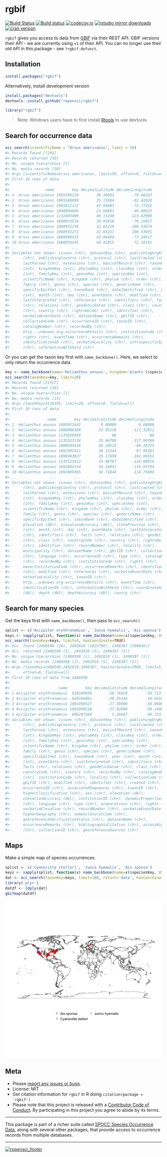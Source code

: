 rgbif
=====



[![Build Status](https://api.travis-ci.org/ropensci/rgbif.png?branch=master)](https://travis-ci.org/ropensci/rgbif)
[![Build status](https://ci.appveyor.com/api/projects/status/jili6du1ssi4ktbg/branch/master)](https://ci.appveyor.com/project/sckott/rgbif/branch/master)
[![codecov.io](https://codecov.io/github/ropensci/rgbif/coverage.svg?branch=master)](https://codecov.io/github/ropensci/rgbif?branch=master)
[![rstudio mirror downloads](http://cranlogs.r-pkg.org/badges/rgbif)](https://github.com/metacran/cranlogs.app)
[![cran version](http://www.r-pkg.org/badges/version/rgbif)](http://cran.rstudio.com/web/packages/rgbif)

`rgbif` gives you access to data from [GBIF](http://www.gbif.org/) via their REST API. GBIF versions their API - we are currently using `v1` of their API. You can no longer use their old API in this package - see `?rgbif-defunct`.

## Installation


```r
install.packages("rgbif")
```

Alternatively, install development version


```r
install.packages("devtools")
devtools::install_github("ropensci/rgbif")
```


```r
library("rgbif")
```

> Note: Windows users have to first install [Rtools](http://cran.r-project.org/bin/windows/Rtools/) to use devtools

## Search for occurrence data


```r
occ_search(scientificName = "Ursus americanus", limit = 50)
#> Records found [7293] 
#> Records returned [50] 
#> No. unique hierarchies [1] 
#> No. media records [50] 
#> Args [scientificName=Ursus americanus, limit=50, offset=0, fields=all] 
#> First 10 rows of data
#> 
#>                name        key decimalLatitude decimalLongitude
#> 1  Ursus americanus 1065590124        38.36662        -79.68283
#> 2  Ursus americanus 1065588899        35.73304        -82.42028
#> 3  Ursus americanus 1065611122        43.94883        -72.77432
#> 4  Ursus americanus 1098894889        23.66893        -99.09625
#> 5  Ursus americanus 1132403409        40.13240       -123.82900
#> 6  Ursus americanus 1088923534        36.93018        -78.25027
#> 7  Ursus americanus 1088932238        32.65219       -108.53674
#> 8  Ursus americanus 1088932273        32.65237       -108.53691
#> 9  Ursus americanus 1088908315        43.86464        -72.34617
#> 10 Ursus americanus 1088950245        44.41015        -72.18191
#> ..              ...        ...             ...              ...
#> Variables not shown: issues (chr), datasetKey (chr), publishingOrgKey
#>      (chr), publishingCountry (chr), protocol (chr), lastCrawled (chr),
#>      lastParsed (chr), extensions (chr), basisOfRecord (chr), taxonKey
#>      (int), kingdomKey (int), phylumKey (int), classKey (int), orderKey
#>      (int), familyKey (int), genusKey (int), speciesKey (int),
#>      scientificName (chr), kingdom (chr), phylum (chr), order (chr),
#>      family (chr), genus (chr), species (chr), genericName (chr),
#>      specificEpithet (chr), taxonRank (chr), dateIdentified (chr), year
#>      (int), month (int), day (int), eventDate (chr), modified (chr),
#>      lastInterpreted (chr), references (chr), identifiers (chr), facts
#>      (chr), relations (chr), geodeticDatum (chr), class (chr), countryCode
#>      (chr), country (chr), rightsHolder (chr), identifier (chr),
#>      verbatimEventDate (chr), datasetName (chr), gbifID (chr),
#>      collectionCode (chr), occurrenceID (chr), taxonID (chr),
#>      catalogNumber (chr), recordedBy (chr),
#>      http...unknown.org.occurrenceDetails (chr), institutionCode (chr),
#>      rights (chr), eventTime (chr), occurrenceRemarks (chr),
#>      identificationID (chr), verbatimLocality (chr), infraspecificEpithet
#>      (chr), informationWithheld (chr)
```

Or you can get the taxon key first with `name_backbone()`. Here, we select to only return the occurrence data.


```r
key <- name_backbone(name='Helianthus annuus', kingdom='plants')$speciesKey
occ_search(taxonKey=key, limit=20)
#> Records found [21517] 
#> Records returned [20] 
#> No. unique hierarchies [1] 
#> No. media records [15] 
#> Args [taxonKey=3119195, limit=20, offset=0, fields=all] 
#> First 10 rows of data
#> 
#>                 name        key decimalLatitude decimalLongitude
#> 1  Helianthus annuus 1095851641         0.00000          0.00000
#> 2  Helianthus annuus 1088900309        33.95239       -117.32011
#> 3  Helianthus annuus 1135826959              NA               NA
#> 4  Helianthus annuus 1135523136        33.96709       -117.99769
#> 5  Helianthus annuus 1088944416        26.20518        -98.26725
#> 6  Helianthus annuus 1092901911        30.22344        -97.95281
#> 7  Helianthus annuus 1098903927        29.17958       -102.99551
#> 8  Helianthus annuus 1135523412        33.96787       -118.00016
#> 9  Helianthus annuus 1092894334        34.16052       -119.03794
#> 10 Helianthus annuus 1092889365        32.71840       -114.75603
#> ..               ...        ...             ...              ...
#> Variables not shown: issues (chr), datasetKey (chr), publishingOrgKey
#>      (chr), publishingCountry (chr), protocol (chr), lastCrawled (chr),
#>      lastParsed (chr), extensions (chr), basisOfRecord (chr), taxonKey
#>      (int), kingdomKey (int), phylumKey (int), classKey (int), orderKey
#>      (int), familyKey (int), genusKey (int), speciesKey (int),
#>      scientificName (chr), kingdom (chr), phylum (chr), order (chr),
#>      family (chr), genus (chr), species (chr), genericName (chr),
#>      specificEpithet (chr), taxonRank (chr), dateIdentified (chr),
#>      elevation (dbl), elevationAccuracy (dbl), stateProvince (chr), year
#>      (int), month (int), day (int), eventDate (chr), lastInterpreted
#>      (chr), identifiers (chr), facts (chr), relations (chr), geodeticDatum
#>      (chr), class (chr), countryCode (chr), country (chr), rightsHolder
#>      (chr), identifier (chr), recordNumber (chr), locality (chr),
#>      municipality (chr), datasetName (chr), gbifID (chr), collectionCode
#>      (chr), language (chr), occurrenceID (chr), type (chr), catalogNumber
#>      (chr), recordedBy (chr), institutionCode (chr), rights (chr),
#>      ownerInstitutionCode (chr), occurrenceRemarks (chr), identifiedBy
#>      (chr), modified (chr), references (chr), verbatimEventDate (chr),
#>      verbatimLocality (chr), taxonID (chr),
#>      http...unknown.org.occurrenceDetails (chr), eventTime (chr),
#>      identificationID (chr), informationWithheld (chr), coordinateAccuracy
#>      (dbl), depth (dbl), depthAccuracy (dbl), county (chr)
```

## Search for many species

Get the keys first with `name_backbone()`, then pass to `occ_search()`


```r
splist <- c('Accipiter erythronemius', 'Junco hyemalis', 'Aix sponsa')
keys <- sapply(splist, function(x) name_backbone(name=x)$speciesKey, USE.NAMES=FALSE)
occ_search(taxonKey=keys, limit=5, hasCoordinate=TRUE)
#> Occ. found [2480598 (20), 2492010 (1925796), 2498387 (590036)] 
#> Occ. returned [2480598 (5), 2492010 (5), 2498387 (5)] 
#> No. unique hierarchies [2480598 (1), 2492010 (1), 2498387 (1)] 
#> No. media records [2480598 (1), 2492010 (5), 2498387 (5)] 
#> Args [taxonKey=2480598,2492010,2498387, hasCoordinate=TRUE, limit=5,
#>      offset=0, fields=all] 
#> First 10 rows of data from 2480598
#> 
#>                      name        key decimalLatitude decimalLongitude
#> 1 Accipiter erythronemius  920184036       -20.76029        -56.71314
#> 2 Accipiter erythronemius  920169861       -20.55244        -56.64104
#> 3 Accipiter erythronemius 1001096527       -27.58000        -58.66000
#> 4 Accipiter erythronemius 1001096518       -27.92000        -59.14000
#> 5 Accipiter erythronemius  686297260         5.26667        -60.73333
#> Variables not shown: issues (chr), datasetKey (chr), publishingOrgKey
#>      (chr), publishingCountry (chr), protocol (chr), lastCrawled (chr),
#>      lastParsed (chr), extensions (chr), basisOfRecord (chr), taxonKey
#>      (int), kingdomKey (int), phylumKey (int), classKey (int), orderKey
#>      (int), familyKey (int), genusKey (int), speciesKey (int),
#>      scientificName (chr), kingdom (chr), phylum (chr), order (chr),
#>      family (chr), genus (chr), species (chr), genericName (chr),
#>      specificEpithet (chr), taxonRank (chr), year (int), month (int), day
#>      (int), eventDate (chr), lastInterpreted (chr), identifiers (chr),
#>      facts (chr), relations (chr), geodeticDatum (chr), class (chr),
#>      countryCode (chr), country (chr), recordedBy (chr), catalogNumber
#>      (chr), institutionCode (chr), locality (chr), collectionCode (chr),
#>      gbifID (chr), modified (chr), identifier (chr), created (chr),
#>      occurrenceID (chr), associatedSequences (chr), taxonID (chr),
#>      higherClassification (chr), sex (chr), elevation (dbl),
#>      elevationAccuracy (dbl), institutionID (chr), dynamicProperties
#>      (chr), language (chr), type (chr), preparations (chr), rights (chr),
#>      verbatimElevation (chr), recordNumber (chr), verbatimEventDate (chr),
#>      higherGeography (chr), nomenclaturalCode (chr),
#>      georeferenceVerificationStatus (chr), datasetName (chr),
#>      occurrenceRemarks (chr), bibliographicCitation (chr), accessRights
#>      (chr), collectionID (chr), georeferenceSources (chr)
```

## Maps

Make a simple map of species occurrences.


```r
splist <- c('Cyanocitta stelleri', 'Junco hyemalis', 'Aix sponsa')
keys <- sapply(splist, function(x) name_backbone(name=x)$speciesKey, USE.NAMES=FALSE)
dat <- occ_search(taxonKey=keys, limit=100, return='data', hasCoordinate=TRUE)
library('plyr')
datdf <- ldply(dat)
gbifmap(datdf)
```

![plot of chunk unnamed-chunk-8](inst/assets/img/unnamed-chunk-8-1.png) 

## Meta

* Please [report any issues or bugs](https://github.com/ropensci/rgbif/issues).
* License: MIT
* Get citation information for `rgbif` in R doing `citation(package = 'rgbif')`
* Please note that this project is released with a [Contributor Code of Conduct](CONDUCT.md). By participating in this project you agree to abide by its terms.

- - -

This package is part of a richer suite called [SPOCC Species Occurrence Data](https://github.com/ropensci/spocc), along with several other packages, that provide access to occurrence records from multiple databases.

- - -

[![ropensci_footer](http://ropensci.org/public_images/github_footer.png)](http://ropensci.org)
